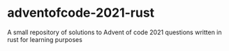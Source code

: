 # adventofcode-2021-rust
A small repository of solutions to Advent of code 2021 questions written in rust for learning purposes
